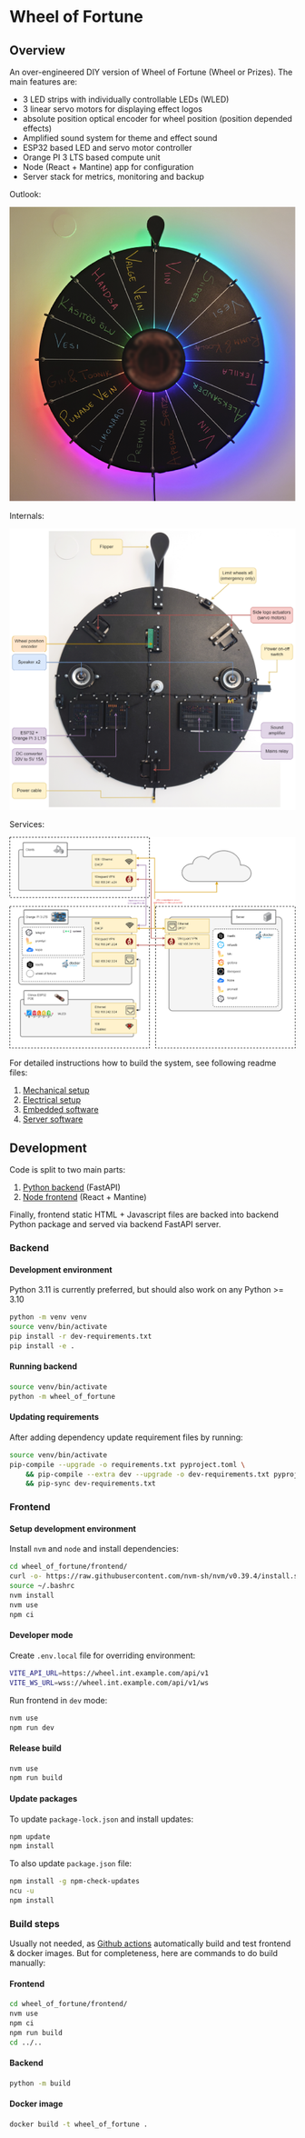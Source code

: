 
# Wheel of Fortune

## Overview

An over-engineered DIY version of Wheel of Fortune (Wheel or Prizes). The main features are:
* 3 LED strips with individually controllable LEDs (WLED)
* 3 linear servo motors for displaying effect logos
* absolute position optical encoder for wheel position (position depended effects)
* Amplified sound system for theme and effect sound
* ESP32 based LED and servo motor controller
* Orange PI 3 LTS based compute unit
* Node (React + Mantine) app for configuration
* Server stack for metrics, monitoring and backup

Outlook:

![](imgs/wheel-front.png)

Internals:

![](imgs/wheel-internal.drawio.png)

Services:

![](imgs/services.drawio.png)


For detailed instructions how to build the system, see following readme files:

1. [Mechanical setup](hw/mech)
1. [Electrical setup](hw/electrical)
1. [Embedded software](hw/embedded_software)
1. [Server software](hw/server)



## Development

Code is split to two main parts:
1. [Python backend](wheel_of_fortune) (FastAPI)
1. [Node frontend](wheel_of_fortune/frontend) (React + Mantine)

Finally, frontend static HTML + Javascript files are backed into backend Python package and served via backend FastAPI server. 

### Backend

#### Development environment

Python 3.11 is currently preferred, but should also work on any Python >= 3.10

```bash
python -m venv venv
source venv/bin/activate
pip install -r dev-requirements.txt
pip install -e .
```

#### Running backend

```bash
source venv/bin/activate
python -m wheel_of_fortune
```

#### Updating requirements

After adding dependency update requirement files by running:

```bash
source venv/bin/activate
pip-compile --upgrade -o requirements.txt pyproject.toml \
    && pip-compile --extra dev --upgrade -o dev-requirements.txt pyproject.toml \
    && pip-sync dev-requirements.txt
```

### Frontend

#### Setup development environment

Install `nvm` and `node` and install dependencies:

```bash
cd wheel_of_fortune/frontend/
curl -o- https://raw.githubusercontent.com/nvm-sh/nvm/v0.39.4/install.sh | bash
source ~/.bashrc
nvm install
nvm use
npm ci
```

#### Developer mode

Create `.env.local` file for overriding environment:

```bash
VITE_API_URL=https://wheel.int.example.com/api/v1
VITE_WS_URL=wss://wheel.int.example.com/api/v1/ws
```

Run frontend in `dev` mode:

```bash
nvm use
npm run dev
```

#### Release build

```bash
nvm use
npm run build
```

#### Update packages

To update `package-lock.json` and install updates:

```bash
npm update
npm install
```

To also update `package.json` file:

```bash
npm install -g npm-check-updates
ncu -u
npm install
```


### Build steps

Usually not needed, as [Github actions](tree/main/.github/workflows) automatically build and test frontend & docker images. But for completeness, here are commands to do build manually:

#### Frontend

```bash
cd wheel_of_fortune/frontend/
nvm use
npm ci
npm run build
cd ../..
```

#### Backend

```bash
python -m build
```

#### Docker image

```bash
docker build -t wheel_of_fortune .
```
